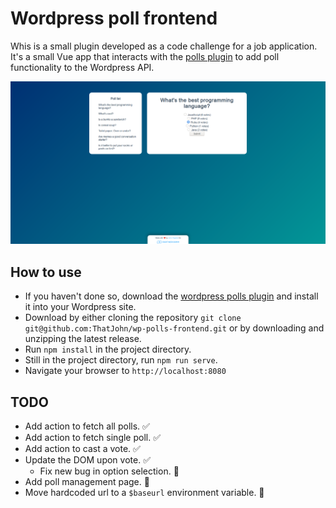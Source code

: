 # Wordpress poll frontend

Whis is a small plugin developed as a code challenge for a job application. It's a small Vue app that interacts with the [polls plugin](https://github.com/ThatJohn/pc-wp-polls) to add poll functionality to the Wordpress API.

![frontend](src/assets/frontend.png)

## How to use

-   If you haven't done so, download the [wordpress polls plugin](https://github.com/ThatJohn/pc-wp-polls) and install it into your Wordpress site.
-   Download by either cloning the repository `git clone git@github.com:ThatJohn/wp-polls-frontend.git` or by downloading and unzipping the latest release.
-   Run `npm install` in the project directory.
-   Still in the project directory, run `npm run serve`.
-   Navigate your browser to `http://localhost:8080`

## TODO

-   Add action to fetch all polls. ✅
-   Add action to fetch single poll. ✅
-   Add action to cast a vote. ✅
-   Update the DOM upon vote. ✅
    -   Fix new bug in option selection. 🚧
-   Add poll management page. 🚧
-   Move hardcoded url to a `$baseurl` environment variable. 🚧

